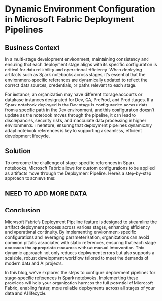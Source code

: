 # Dynamic Environment Configuration in Microsoft Fabric Deployment Pipelines

## Business Context

In a multi-stage development environment, maintaining consistency and ensuring that each deployment stage aligns with its specific configuration is critical for data reliability and operational efficiency. When deploying artifacts such as Spark notebooks across stages, it’s essential that the environment-specific references are dynamically updated to reflect the correct data sources, credentials, or paths relevant to each stage.

For instance, an organization may have different storage accounts or database instances designated for Dev, QA, PreProd, and Prod stages. If a Spark notebook deployed in the Dev stage is configured to access data from a specific path in the Dev environment, and this configuration doesn’t update as the notebook moves through the pipeline, it can lead to discrepancies, security risks, and inaccurate data processing in higher environments. Therefore, ensuring that deployment pipelines dynamically adapt notebook references is key to supporting a seamless, efficient development lifecycle.

## Solution

To overcome the challenge of stage-specific references in Spark notebooks, Microsoft Fabric allows for custom configurations to be applied as artifacts move through the Deployment Pipeline. Here’s a step-by-step approach to achieve this:


## NEED TO ADD MORE DATA 


## Conclusion

Microsoft Fabric’s Deployment Pipeline feature is designed to streamline the artifact deployment process across various stages, enhancing efficiency and operational continuity. By implementing environment-specific configurations and leveraging parameterization, organizations can avoid common pitfalls associated with static references, ensuring that each stage accesses the appropriate resources without manual intervention. This dynamic approach not only reduces deployment errors but also supports a scalable, robust development workflow tailored to meet the demands of modern data and AI projects.

In this blog, we’ve explored the steps to configure deployment pipelines for stage-specific references in Spark notebooks. Implementing these practices will help your organization harness the full potential of Microsoft Fabric, enabling faster, more reliable deployments across all stages of your data and AI lifecycle.

